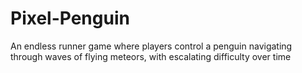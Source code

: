 # Pixel-Penguin
An endless runner game where players control a penguin navigating through waves of flying meteors, with escalating difficulty over time
